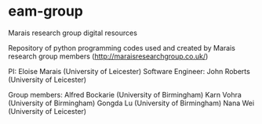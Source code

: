 # eam-group
Marais research group digital resources

Repository of python programming codes used and created by Marais research group members (http://maraisresearchgroup.co.uk/)

PI: Eloise Marais (University of Leicester)
Software Engineer: John Roberts (University of Leicester)

Group members:
Alfred Bockarie (University of Birmingham)
Karn Vohra (University of Birmingham)
Gongda Lu (University of Birmingham)
Nana Wei (University of Leicester)
